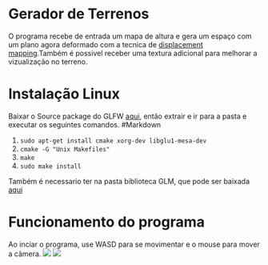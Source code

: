 # Gerador de Terrenos
O programa recebe de entrada um mapa de altura e gera um espaço com um plano agora deformado com a tecnica de [displacement mapping](https://en.wikipedia.org/wiki/Displacement_mapping).Também é possivel receber uma textura adicional para melhorar a vizualização no terreno.
# Instalação Linux
Baixar o Source package do GLFW [aqui](https://www.glfw.org/download.html), então extrair e ir para a pasta e executar os seguintes comandos.
#Markdown
1. ```sudo apt-get install cmake xorg-dev libglu1-mesa-dev```
2. ```cmake -G "Unix Makefiles"```
3. ```make```
4. ```sudo make install```

Também é necessario ter na pasta biblioteca GLM, que pode ser baixada [aqui](https://glm.g-truc.net/0.9.8/index.html)
# Funcionamento do programa
Ao inciar o programa, use WASD para se movimentar e o mouse para mover a câmera.
![](https://user-images.githubusercontent.com/31495938/69889636-d4bee800-12d0-11ea-994e-85d7f1ed26c3.png)
![](https://user-images.githubusercontent.com/31495938/69889637-d5577e80-12d0-11ea-8500-6cb76b2ea8c5.png)
